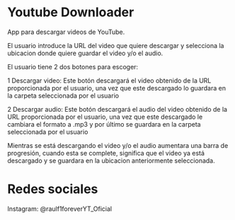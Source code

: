 # Youtube Downloader
App para descargar videos de YouTube.

El usuario introduce la URL del video que quiere descargar y selecciona la ubicacion donde quiere guardar el video y/o 
el audio.

El usuario tiene 2 dos botones para escoger:

1 Descargar video: Este botón descargará el video obtenido de la URL proporcionada por el usuario, una vez que este 
descargado lo guardara en la carpeta seleccionada por el usuario

2 Descargar audio: Este botón descargará el audio del video obtenido de la URL proporcionada por el usuario, una vez que 
este descargado le cambiara el formato a .mp3 y por último se guardara en la carpeta 
seleccionada por el usuario

Mientras se está descargando el video y/o el audio aumentara una barra de progresión, cuando esta se complete, significa que el video 
ya está descargado y se guardara en la ubicacion anteriormente seleccionada.

# Redes sociales
Instagram: @raulf1foreverYT_Oficial
